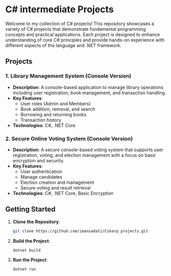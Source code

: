 
# C# intermediate Projects

Welcome to my collection of C# projects! This repository showcases a variety of C# projects that demonstrate fundamental programming concepts and practical applications. Each project is designed to enhance understanding of core C# principles and provide hands-on experience with different aspects of the language and .NET framework.

## Projects

### 1. **Library Management System (Console Version)**
   - **Description**: A console-based application to manage library operations including user registration, book management, and transaction handling.
   - **Key Features**:
     - User roles (Admin and Members)
     - Book addition, removal, and search
     - Borrowing and returning books
     - Transaction history
   - **Technologies**: C#, .NET Core

### 2. **Secure Online Voting System (Console Version)**
   - **Description**: A secure console-based voting system that supports user registration, voting, and election management with a focus on basic encryption and security.
   - **Key Features**:
     - User authentication 
     - Manage candidates
     - Election creation and management
     - Secure voting and result retrieval
   - **Technologies**: C#, .NET Core, Basic Encryption


## Getting Started

1. **Clone the Repository**:
   ```sh
   git clone https://github.com/imansadati/Csharp_projects.git
2. **Build the Project**:
   ```sh
   dotnet build
3. **Run the Project**:
   ```sh
   dotnet run
